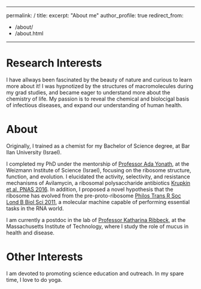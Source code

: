 
---
permalink: /
title:
excerpt: "About me"
author_profile: true
redirect_from: 
  - /about/
  - /about.html
---

Research Interests
======
I have allways been fascinated by the beauty of nature and curious to learn more about it! I was hypnotized by the structures of macromolecules during my grad studies, and became eager to understand more about the chemistry of life. My passion is to reveal the chemical and biolocigal basis of infectious diseases, and expand our understanding of human health. 


About 
======
Originally, I trained as a chemist for my Bachelor of Science degree, at Bar Ilan University (Israel). 

I completed my PhD under the mentorship of [Professor Ada Yonath](http://www.weizmann.ac.il/sb/Pages/Yonath/), at the Weizmann Institute of Science (Israel), focusing on the ribosome structure, function, and evolution. I elucidated the activity, selectivity, and resistance mechanisms of Avilamycin, a ribosomal polysaccharide antibiotics [Krupkin et al, PNAS 2016](https://www.pnas.org/content/113/44/E6796). In addition, I proposed a novel hypothesis that the ribosome has evolved from the pre-proto-ribosome [Philos Trans R Soc Lond B Biol Sci 2011](https://www.ncbi.nlm.nih.gov/pmc/articles/PMC3158926/), a molecular machine capable of performing essential tasks in the RNA world. 

I am currently a postdoc in the lab of [Professor Katharina Ribbeck](http://biogels.mit.edu), at the Massachusetts Institute of Technology, where I study the role of mucus in health and disease. 

Other Interests
======
I am devoted to promoting science education and outreach. 
In my spare time, I love to do yoga. 
